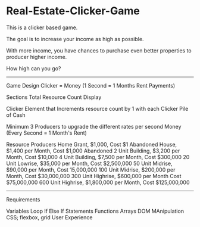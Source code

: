 # Real-Estate-Clicker-Game

This is a clicker based game.

The goal is to increase your income as high as possible.

With more income, you have chances to purchase even better properties to producer higher income.

How high can you go?

---

Game Design
Clicker = Money (1 Second = 1 Months Rent Payments)

Sections
Total Resource Count Display

Clicker Element that Increments resource count by 1 with each Clicker
Pile of Cash

Minimum 3 Producers to upgrade the different rates per second
Money (Every Second = 1 Month's Rent)

Resource Producers
Home Grant, $1,000, Cost $1
Abandoned House, $1,400 per Month, Cost $1,000
Abandoned 2 Unit Building, $3,200 per Month, Cost $10,000
4 Unit Building, $7,500 per Month, Cost $300,000
20 Unit Lowrise, $35,000 per Month, Cost $2,500,000
50 Unit Midrise, $90,000 per Month, Cost 15,000,000
100 Unit Midrise, $200,000 per Month, Cost $30,000,000
300 Unit Highrise, $600,000 per Month Cost $75,000,000
600 Unit Highrise, $1,800,000 per Month, Cost $125,000,000

---

Requirements

Variables
Loop
If Else If Statements
Functions
Arrays
DOM MAnipulation
CSS; flexbox, grid
User Experience
